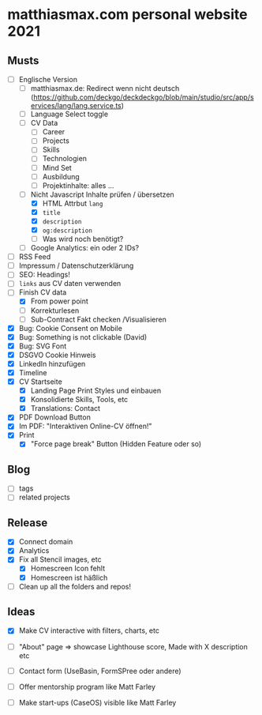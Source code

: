 # matthiasmax.com personal website 2021

## Musts

- [ ] Englische Version
  - [ ] matthiasmax.de: Redirect wenn nicht deutsch (https://github.com/deckgo/deckdeckgo/blob/main/studio/src/app/services/lang/lang.service.ts)
  - [ ] Language Select toggle
  - [ ] CV Data
    - [ ] Career
    - [ ] Projects
    - [ ] Skills
    - [ ] Technologien
    - [ ] Mind Set
    - [ ] Ausbildung
    - [ ] Projektinhalte: alles ...
  - [ ] Nicht Javascript Inhalte prüfen / übersetzen
    - [x] HTML  Attrbut `lang`
    - [x] `title`
    - [x] `description`
    - [x] `og:description`
    - [ ] Was wird noch benötigt?
  - [ ] Google Analytics: ein oder 2 IDs?
- [ ] RSS Feed
- [ ] Impressum / Datenschutzerklärung
- [ ] SEO: Headings!
- [ ] `links` aus CV daten verwenden
- [ ] Finish CV data
  - [x] From power point
  - [ ] Korrekturlesen
  - [ ] Sub-Contract Fakt checken /Visualisieren
- [x] Bug: Cookie Consent on Mobile
- [x] Bug: Something is not clickable (David)
- [x] Bug: SVG Font
- [x] DSGVO Cookie Hinweis
- [x] LinkedIn hinzufügen
- [x] Timeline
- [x] CV Startseite
  - [x] Landing Page Print Styles und einbauen
  - [x] Konsolidierte Skills, Tools, etc
  - [x] Translations: Contact
- [x] PDF Download Button
- [x] Im PDF: "Interaktiven Online-CV öffnen!"
- [x] Print
  - [x] "Force page break" Button (Hidden Feature oder so)

## Blog

- [ ] tags
- [ ] related projects
## Release

- [x] Connect domain
- [x] Analytics
- [x] Fix all Stencil images, etc
  - [x] Homescreen Icon fehlt
  - [x] Homescreen ist häßlich
- [ ] Clean up all the folders and repos!

## Ideas

- [x] Make CV interactive with filters, charts, etc
- [ ] "About" page => showcase Lighthouse score, Made with X description etc
- [ ] Contact form (UseBasin, FormSPree oder andere)
- [ ] Offer mentorship program like Matt Farley
- [ ] Make start-ups (CaseOS) visible like Matt Farley

 